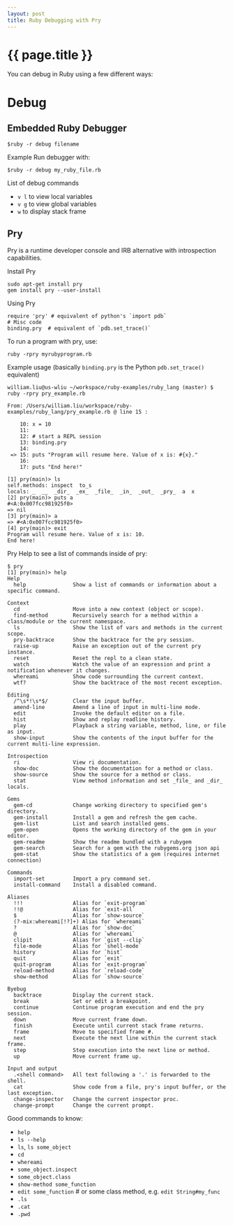 ```yaml
---
layout: post
title: Ruby Debugging with Pry
---
```



# {{ page.title }}

You can debug in Ruby using a few different ways:

# Debug

## Embedded Ruby Debugger

    $ruby -r debug filename

Example Run debugger with:

    $ruby -r debug my_ruby_file.rb

List of debug commands

* `v l` to view local variables
* `v g` to view global variables
* `w` to display stack frame

## Pry

Pry is a runtime developer console and IRB alternative with introspection capabilities.

Install Pry

    sudo apt-get install pry 
    gem install pry --user-install

Using Pry

    require 'pry' # equivalent of python's `import pdb`
    # Misc code
    binding.pry  # equivalent of `pdb.set_trace()`

To run a program with pry, use:

    ruby -rpry myrubyprogram.rb

Example usage (basically `binding.pry` is the Python `pdb.set_trace()` equivalent)

    william.liu@us-wliu ~/workspace/ruby-examples/ruby_lang (master) $ ruby -rpry pry_example.rb

    From: /Users/william.liu/workspace/ruby-examples/ruby_lang/pry_example.rb @ line 15 :

        10: x = 10
        11:
        12: # start a REPL session
        13: binding.pry
        14:
     => 15: puts "Program will resume here. Value of x is: #{x}."
        16:
        17: puts "End here!"

    [1] pry(main)> ls
    self.methods: inspect  to_s
    locals: _  __  _dir_  _ex_  _file_  _in_  _out_  _pry_  a  x
    [2] pry(main)> puts a
    #<A:0x007fcc981925f0>
    => nil
    [3] pry(main)> a
    => #<A:0x007fcc981925f0>
    [4] pry(main)> exit
    Program will resume here. Value of x is: 10.
    End here!

Pry Help to see a list of commands inside of pry:

    $ pry
    [1] pry(main)> help
    Help
      help               Show a list of commands or information about a specific command.

    Context
      cd                 Move into a new context (object or scope).
      find-method        Recursively search for a method within a class/module or the current namespace.
      ls                 Show the list of vars and methods in the current scope.
      pry-backtrace      Show the backtrace for the pry session.
      raise-up           Raise an exception out of the current pry instance.
      reset              Reset the repl to a clean state.
      watch              Watch the value of an expression and print a notification whenever it changes.
      whereami           Show code surrounding the current context.
      wtf?               Show the backtrace of the most recent exception.

    Editing
      /^\s*!\s*$/        Clear the input buffer.
      amend-line         Amend a line of input in multi-line mode.
      edit               Invoke the default editor on a file.
      hist               Show and replay readline history.
      play               Playback a string variable, method, line, or file as input.
      show-input         Show the contents of the input buffer for the current multi-line expression.

    Introspection
      ri                 View ri documentation.
      show-doc           Show the documentation for a method or class.
      show-source        Show the source for a method or class.
      stat               View method information and set _file_ and _dir_ locals.

    Gems
      gem-cd             Change working directory to specified gem's directory.
      gem-install        Install a gem and refresh the gem cache.
      gem-list           List and search installed gems.
      gem-open           Opens the working directory of the gem in your editor.
      gem-readme         Show the readme bundled with a rubygem
      gem-search         Search for a gem with the rubygems.org json api
      gem-stat           Show the statistics of a gem (requires internet connection)

    Commands
      import-set         Import a pry command set.
      install-command    Install a disabled command.

    Aliases
      !!!                Alias for `exit-program`
      !!@                Alias for `exit-all`
      $                  Alias for `show-source`
      (?-mix:whereami[!?]+) Alias for `whereami`
      ?                  Alias for `show-doc`
      @                  Alias for `whereami`
      clipit             Alias for `gist --clip`
      file-mode          Alias for `shell-mode`
      history            Alias for `hist`
      quit               Alias for `exit`
      quit-program       Alias for `exit-program`
      reload-method      Alias for `reload-code`
      show-method        Alias for `show-source`

    Byebug
      backtrace          Display the current stack.
      break              Set or edit a breakpoint.
      continue           Continue program execution and end the pry session.
      down               Move current frame down.
      finish             Execute until current stack frame returns.
      frame              Move to specified frame #.
      next               Execute the next line within the current stack frame.
      step               Step execution into the next line or method.
      up                 Move current frame up.

    Input and output
      .<shell command>   All text following a '.' is forwarded to the shell.
      cat                Show code from a file, pry's input buffer, or the last exception.
      change-inspector   Change the current inspector proc.
      change-prompt      Change the current prompt.

Good commands to know:

* `help`
* `ls --help`
* `ls`, `ls some_object`
* `cd`
* `whereami`
* `some_object.inspect`
* `some_object.class`
* `show-method some_function`
* `edit some_function`  # or some class method, e.g. `edit String#my_func`
* `.ls`
* `.cat`
* `.pwd`


